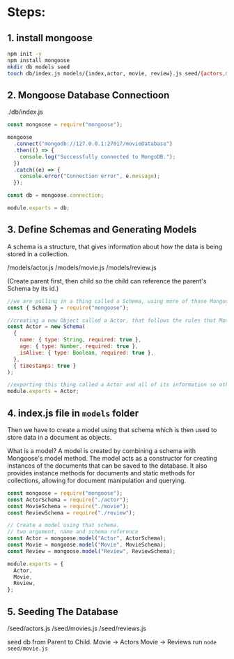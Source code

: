 # Steps:

## 1. install mongoose

```sh
npm init -y
npm install mongoose
mkdir db models seed
touch db/index.js models/{index,actor, movie, review}.js seed/{actors,movies,reviews}.js
```

## 2. Mongoose Database Connectioon

./db/index.js

```js
const mongoose = require("mongoose");

mongoose
  .connect("mongodb://127.0.0.1:27017/movieDatabase")
  .then(() => {
    console.log("Successfully connected to MongoDB.");
  })
  .catch((e) => {
    console.error("Connection error", e.message);
  });

const db = mongoose.connection;

module.exports = db;
```

## 3. Define Schemas and Generating Models

A schema is a structure, that gives information about how the data is being stored in a collection.

/models/actor.js
/models/movie.js
/models/review.js

(Create parent first, then child so the child can reference the parent's Schema by its id.)

```js
//we are pulling in a thing called a Schema, using more of those Mongoose modules we installed
const { Schema } = require("mongoose");

//creating a new Object called a Actor, that follows the rules that Mongoose defines through the schema
const Actor = new Schema(
  {
    name: { type: String, required: true },
    age: { type: Number, required: true },
    isAlive: { type: Boolean, required: true },
  },
  { timestamps: true }
);

//exporting this thing called a Actor and all of its information so other files can use it
module.exports = Actor;
```

## 4. index.js file in `models` folder

Then we have to create a model using that schema which is then used to store data in a document as objects.

What is a model?
A model is created by combining a schema with Mongoose's model method.
The model acts as a constructor for creating instances of the documents that can be saved to the database. It also provides instance methods for documents and static methods for collections, allowing for document manipulation and querying.

```js
const mongoose = require("mongoose");
const ActorSchema = require("./actor");
const MovieSchema = require("./movie");
const ReviewSchema = require("./review");

// Create a model using that schema.
// two argument, name and schema reference
const Actor = mongoose.model("Actor", ActorSchema);
const Movie = mongoose.model("Movie", MovieSchema);
const Review = mongoose.model("Review", ReviewSchema);

module.exports = {
  Actor,
  Movie,
  Review,
};
```

## 5. Seeding The Database

/seed/actors.js
/seed/movies.js
/seed/reviews.js

seed db from Parent to Child.
Movie -> Actors
Movie -> Reviews
run `node seed/movie.js`
